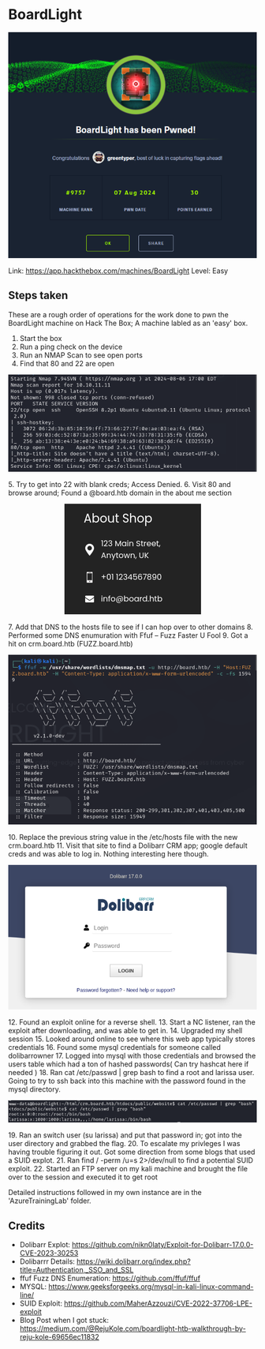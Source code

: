 # BoardLight

<p align="center">
<img src="./Pwned.png?raw=true">
</p>

Link: https://app.hackthebox.com/machines/BoardLight
Level: Easy

## Steps taken

These are a rough order of operations for the work done to pwn the BoardLight machine on Hack The Box; A machine labled as an 'easy' box.

1. Start the box
2. Run a ping check on the device 
3. Run an NMAP Scan to see open ports
4. Find that 80 and 22 are open
<p align="center">
<img src="./nmap.png?raw=true">
</p>
5. Try to get into 22 with blank creds; Access Denied. 
6. Visit 80 and browse around; Found a @board.htb domain in the about me section
<p align="center">
<img src="./domain.png?raw=true">
</p>
7. Add that DNS to the hosts file to see if I can hop over to other domains 
8. Performed some DNS enumuration with Ffuf – Fuzz Faster U Fool 
9. Got a hit on crm.board.htb (FUZZ.board.htb)
<p align="center">
<img src="./fuzz.png?raw=true">
</p>
10. Replace the previous string value in the /etc/hosts file with the new crm.board.htb
11. Visit that site to find a Dolibarr CRM app; google default creds and was able to log in. Nothing interesting here though.
<p align="center">
<img src="./crmapp.png?raw=true">
</p>
12. Found an exploit online for a reverse shell. 
13. Start a NC listener, ran the exploit after downloading, and was able to get in.
14. Upgraded my shell session
15. Looked around online to see where this web app typically stores credentials
16. Found some mysql credentials for someone called dolibarrowner
17. Logged into mysql with those credentials and browsed the users table which had a ton of hashed passwords( Can try hashcat here if needed )
18. Ran cat /etc/passwd | grep bash to find a root and larissa user. Going to try to ssh back into this machine with the password found in the mysql directory.
<p align="center">
<img src="./linuxdiscovery.png?raw=true">
</p>
19. Ran an switch user (su larissa) and put that password in; got into the user directory and grabbed the flag.
20. To escalate my privleges I was having trouble figuring it out. Got some direction from some blogs that used a SUID explot.
21. Ran find / -perm /u=s 2>/dev/null to find a potential SUID exploit. 
22. Started an FTP server on my kali machine and brought the file over to the session and executed it to get root 


Detailed instructions followed in my own instance are in the 'AzureTrainingLab' folder.

## Credits

- Dolibarr Explot: https://github.com/nikn0laty/Exploit-for-Dolibarr-17.0.0-CVE-2023-30253
- Dolibarrr Details: https://wiki.dolibarr.org/index.php?title=Authentication,_SSO_and_SSL
- ffuf Fuzz DNS Enumeration: https://github.com/ffuf/ffuf
- MYSQL: https://www.geeksforgeeks.org/mysql-in-kali-linux-command-line/
- SUID Exploit: https://github.com/MaherAzzouzi/CVE-2022-37706-LPE-exploit
- Blog Post when I got stuck: https://medium.com/@RejuKole.com/boardlight-htb-walkthrough-by-reju-kole-69656ec11832


